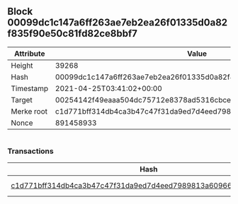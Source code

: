 ## Block 00099dc1c147a6ff263ae7eb2ea26f01335d0a82f835f90e50c81fd82ce8bbf7

Attribute | Value
--- | ---
Height | 39268
Hash | 00099dc1c147a6ff263ae7eb2ea26f01335d0a82f835f90e50c81fd82ce8bbf7
Timestamp | 2021-04-25T03:41:02+00:00
Target | 00254142f49eaaa504dc75712e8378ad5316cbcead634704b3734b6271167cc4
Merke root | c1d771bff314db4ca3b47c47f31da9ed7d4eed7989813a60966c6d5e9f1992f4
Nonce | 891458933

```

```

### Transactions

Hash | Amount
--- | ---
[c1d771bff314db4ca3b47c47f31da9ed7d4eed7989813a60966c6d5e9f1992f4](c1d771bff314db4ca3b47c47f31da9ed7d4eed7989813a60966c6d5e9f1992f4.md) | 10.00000000 SKEPTI 

